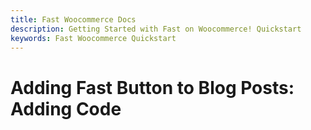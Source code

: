 ```yaml
---
title: Fast Woocommerce Docs
description: Getting Started with Fast on Woocommerce! Quickstart
keywords: Fast Woocommerce Quickstart
---
```


# Adding Fast Button to Blog Posts: Adding Code
